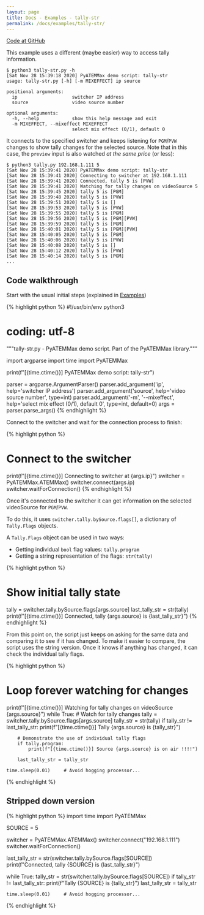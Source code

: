 ```yaml
---
layout: page
title: Docs - Examples - tally-str
permalink: /docs/examples/tally-str/
---
```


[Code at GitHub](https://github.com/clvLabs/PyATEMMax/blob/master/examples/tally-str.py)

This example uses a different (maybe easier) way to access tally information.

```
$ python3 tally-str.py -h
[Sat Nov 28 15:39:18 2020] PyATEMMax demo script: tally-str
usage: tally-str.py [-h] [-m MIXEFFECT] ip source

positional arguments:
  ip                    switcher IP address
  source                video source number

optional arguments:
  -h, --help            show this help message and exit
  -m MIXEFFECT, --mixeffect MIXEFFECT
                        select mix effect (0/1), default 0
```

It connects to the specified switcher and keeps listening for `PGM`/`PVW` changes to show tally changes for the selected source. Note that in this case, the `preview` input is also watched *at the same price* (or less):

```
$ python3 tally.py 192.168.1.111 5
[Sat Nov 28 15:39:41 2020] PyATEMMax demo script: tally-str
[Sat Nov 28 15:39:41 2020] Connecting to switcher at 192.168.1.111
[Sat Nov 28 15:39:41 2020] Connected, tally 5 is [PVW]
[Sat Nov 28 15:39:41 2020] Watching for tally changes on videoSource 5
[Sat Nov 28 15:39:45 2020] tally 5 is [PGM]
[Sat Nov 28 15:39:48 2020] tally 5 is [PVW]
[Sat Nov 28 15:39:51 2020] tally 5 is []
[Sat Nov 28 15:39:53 2020] tally 5 is [PVW]
[Sat Nov 28 15:39:55 2020] tally 5 is [PGM]
[Sat Nov 28 15:39:56 2020] tally 5 is [PGM][PVW]
[Sat Nov 28 15:39:59 2020] tally 5 is [PGM]
[Sat Nov 28 15:40:01 2020] tally 5 is [PGM][PVW]
[Sat Nov 28 15:40:05 2020] tally 5 is [PGM]
[Sat Nov 28 15:40:06 2020] tally 5 is [PVW]
[Sat Nov 28 15:40:08 2020] tally 5 is []
[Sat Nov 28 15:40:12 2020] tally 5 is [PVW]
[Sat Nov 28 15:40:14 2020] tally 5 is [PGM]
...
```


## Code walkthrough

Start with the usual initial steps (explained in [Examples](./index.md))

{% highlight python %}
#!/usr/bin/env python3
# coding: utf-8
"""tally-str.py - PyATEMMax demo script.
   Part of the PyATEMMax library."""

import argparse
import time
import PyATEMMax

print(f"[{time.ctime()}] PyATEMMax demo script: tally-str")

parser = argparse.ArgumentParser()
parser.add_argument('ip', help='switcher IP address')
parser.add_argument('source', help='video source number', type=int)
parser.add_argument('-m', '--mixeffect', help='select mix effect (0/1), default 0', type=int, default=0)
args = parser.parse_args()
{% endhighlight %}

Connect to the switcher and wait for the connection process to finish:

{% highlight python %}
# Connect to the switcher
print(f"[{time.ctime()}] Connecting to switcher at {args.ip}")
switcher = PyATEMMax.ATEMMax()
switcher.connect(args.ip)
switcher.waitForConnection()
{% endhighlight %}

Once it's connected to the switcher it can get information on the selected videoSource for `PGM`/`PVW`.

To do this, it uses `switcher.tally.bySource.flags[]`, a dictionary of `Tally.Flags` objects.

A `Tally.Flags` object can be used in two ways:
* Getting individual `bool` flag values: `tally.program`
* Getting a string representation of the flags: `str(tally)`

{% highlight python %}
# Show initial tally state
tally = switcher.tally.bySource.flags[args.source]
last_tally_str = str(tally)
print(f"[{time.ctime()}] Connected, tally {args.source} is {last_tally_str}")
{% endhighlight %}

From this point on, the script just keeps on asking for the same data and comparing it to see if it has changed. To make it easier to compare, the script uses the string version. Once it knows if anything has changed, it can check the individual tally flags.

{% highlight python %}
# Loop forever watching for changes
print(f"[{time.ctime()}] Watching for tally changes on videoSource {args.source}")
while True:
    # Watch for tally changes
    tally = switcher.tally.bySource.flags[args.source]
    tally_str = str(tally)
    if tally_str != last_tally_str:
        print(f"[{time.ctime()}] Tally {args.source} is {tally_str}")

        # Demonstrate the use of individual tally flags
        if tally.program:
            print(f"[{time.ctime()}] Source {args.source} is on air !!!!")

        last_tally_str = tally_str

    time.sleep(0.01)     # Avoid hogging processor...
{% endhighlight %}


## Stripped down version

{% highlight python %}
import time
import PyATEMMax

SOURCE = 5

switcher = PyATEMMax.ATEMMax()
switcher.connect("192.168.1.111")
switcher.waitForConnection()

last_tally_str = str(switcher.tally.bySource.flags[SOURCE])
print(f"Connected, tally {SOURCE} is {last_tally_str}")

while True:
    tally_str = str(switcher.tally.bySource.flags[SOURCE])
    if tally_str != last_tally_str:
        print(f"Tally {SOURCE} is {tally_str}")
        last_tally_str = tally_str

    time.sleep(0.01)     # Avoid hogging processor...
{% endhighlight %}
